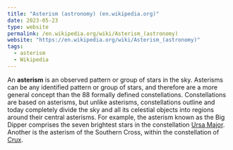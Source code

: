 ```yaml
---
title: "Asterism (astronomy) (en.wikipedia.org)"
date: 2023-05-23
type: website
permalink: /en.wikipedia.org/wiki/Asterism_(astronomy)
website: "https://en.wikipedia.org/wiki/Asterism_(astronomy)"
tags:
  - asterism
  - Wikipedia
---
```

An **asterism** is an observed pattern or group of stars in the sky. Asterisms can be any identified pattern or group of stars, and therefore are a more general concept than the 88 formally defined constellations. Constellations are based on asterisms, but unlike asterisms, constellations outline and today completely divide the sky and all its celestial objects into regions around their central asterisms. For example, the asterism known as the Big Dipper comprises the seven brightest stars in the constellation [Ursa Major](/en.wikipedia.org/wiki/Ursa_Major). Another is the asterism of the Southern Cross, within the constellation of [Crux](/en.wikipedia.org/wiki/Crux).
